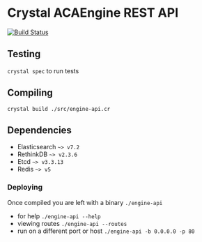 # Crystal ACAEngine REST API

[![Build Status](https://travis-ci.org/aca-labs/crystal-engine-rest-api.svg?branch=master)](https://travis-ci.org/aca-labs/crystal-engine-rest-api)


## Testing

`crystal spec` to run tests

## Compiling

`crystal build ./src/engine-api.cr`

## Dependencies

- Elasticsearch `~> v7.2`
- RethinkDB `~> v2.3.6`
- Etcd `~> v3.3.13`
- Redis `~> v5`

### Deploying

Once compiled you are left with a binary `./engine-api`

* for help `./engine-api --help`
* viewing routes `./engine-api --routes`
* run on a different port or host `./engine-api -b 0.0.0.0 -p 80`
